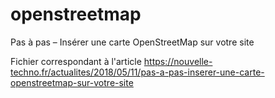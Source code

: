 # openstreetmap
Pas à pas – Insérer une carte OpenStreetMap sur votre site

Fichier correspondant à l'article https://nouvelle-techno.fr/actualites/2018/05/11/pas-a-pas-inserer-une-carte-openstreetmap-sur-votre-site
